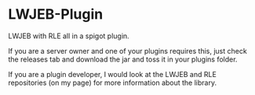# LWJEB-Plugin
LWJEB with RLE all in a spigot plugin.


If you are a server owner and one of your plugins requires this, just check the releases tab and download the jar and toss it in your plugins folder.


If you are a plugin developer, I would look at the LWJEB and RLE repositories (on my page) for more information about the library.